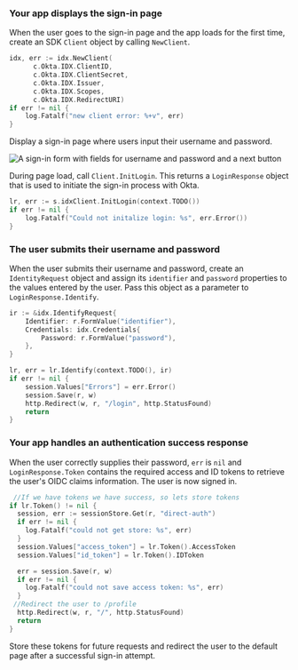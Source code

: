 ### Your app displays the sign-in page

When the user goes to the sign-in page and the app loads for the first time, create an SDK `Client` object by calling `NewClient`.

```go
idx, err := idx.NewClient(
      c.Okta.IDX.ClientID,
      c.Okta.IDX.ClientSecret,
      c.Okta.IDX.Issuer,
      c.Okta.IDX.Scopes,
      c.Okta.IDX.RedirectURI)
if err != nil {
    log.Fatalf("new client error: %+v", err)
}
```

Display a sign-in page where users input their username and password.

<div class="half wireframe-border">

![A sign-in form with fields for username and password and a next button](/img/wireframes/sign-in-form-username-password.png)

<!--

Source image: https://www.figma.com/file/YH5Zhzp66kGCglrXQUag2E/%F0%9F%93%8A-Updated-Diagrams-for-Dev-Docs?node-id=3398%3A36678&t=wzNwSZkdctajVush-1 sign-in-form-username-password
 -->

</div>

During page load, call `Client.InitLogin`. This returns a `LoginResponse` object that is used to initiate the sign-in process with Okta.

```go
lr, err := s.idxClient.InitLogin(context.TODO())
if err != nil {
    log.Fatalf("Could not initalize login: %s", err.Error())
}
```

### The user submits their username and password

When the user submits their username and password, create an `IdentityRequest` object and assign its `identifier` and `password` properties to the values entered by the user. Pass this object as a parameter to `LoginResponse.Identify`.

```go
ir := &idx.IdentifyRequest{
    Identifier: r.FormValue("identifier"),
    Credentials: idx.Credentials{
        Password: r.FormValue("password"),
    },
}

lr, err = lr.Identify(context.TODO(), ir)
if err != nil {
    session.Values["Errors"] = err.Error()
    session.Save(r, w)
    http.Redirect(w, r, "/login", http.StatusFound)
    return
}
```

### Your app handles an authentication success response

When the user correctly supplies their password, `err` is `nil` and `LoginResponse.Token` contains the required access and ID tokens to retrieve the user's OIDC claims information. The user is now signed in.

```go
 //If we have tokens we have success, so lets store tokens
if lr.Token() != nil {
  session, err := sessionStore.Get(r, "direct-auth")
  if err != nil {
    log.Fatalf("could not get store: %s", err)
  }
  session.Values["access_token"] = lr.Token().AccessToken
  session.Values["id_token"] = lr.Token().IDToken

  err = session.Save(r, w)
  if err != nil {
    log.Fatalf("could not save access token: %s", err)
  }
 //Redirect the user to /profile
  http.Redirect(w, r, "/", http.StatusFound)
  return
}
```

Store these tokens for future requests and redirect the user to the default page after a successful sign-in attempt.
